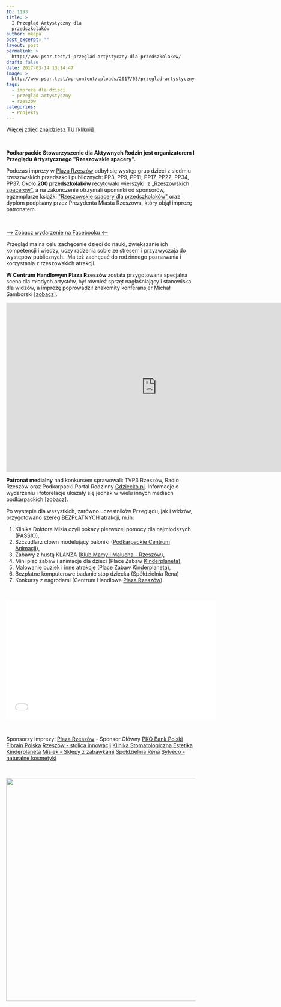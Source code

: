 ```yaml
---
ID: 1193
title: >
  I Przegląd Artystyczny dla
  przedszkolaków
author: mkepa
post_excerpt: ""
layout: post
permalink: >
  http://www.psar.test/i-przeglad-artystyczny-dla-przedszkolakow/
draft: false
date: 2017-03-14 13:14:47
image: >
  http://www.psar.test/wp-content/uploads/2017/03/przeglad-artystyczny-rzeszowskie-spacery-2017-40.jpg
tags:
  - impreza dla dzieci
  - przegląd artystyczny
  - rzeszów
categories:
  - Projekty
---
```

Więcej zdjęć <span style="text-decoration: underline;"><a href="http://gdziecko.pl/i-przeglad-artystyczny-rzeszowskie-spacery-fotorelacja/">znajdziesz TU [kliknij]</a></span>

&nbsp;

<strong>Podkarpackie Stowarzyszenie dla Aktywnych Rodzin jest organizatorem I Przeglądu Artystycznego "Rzeszowskie spacery".</strong>

Podczas imprezy w <a href="http://dev-psar.pantheonsite.io/sponsor-glowny-gry-plaza-rzeszow/">Plaza Rzeszów</a> odbył się występ grup dzieci z siedmiu rzeszowskich przedszkoli publicznych: PP3, PP9, PP11, PP17, PP22, PP34, PP37. Około <strong>200 przedszkolaków </strong>recytowało wierszyki  z <a href="http://dev-psar.pantheonsite.io/rzeszowskie-spacery-dla-przedszkolakow-przewodnik/">„Rzeszowskich spacerów”</a>, a na zakończenie otrzymali upominki od sponsorów, egzemplarze książki <a href="http://dev-psar.pantheonsite.io/rzeszowskie-spacery-dla-przedszkolakow-przewodnik/">"Rzeszowskie spacery dla przedszkolaków"</a> oraz dyplom podpisany przez Prezydenta Miasta Rzeszowa, który objął imprezę patronatem.

&nbsp;

<a href="https://www.facebook.com/events/896027887205439/">—&gt; Zobacz wydarzenie na Facebooku &lt;—</a>

Przegląd ma na celu zachęcenie dzieci do nauki, zwiększanie ich kompetencji i wiedzy, uczy radzenia sobie ze stresem i przyzwyczaja do występów publicznych.  Ma też zachęcać do rodzinnego poznawania i korzystania z rzeszowskich atrakcji.

<strong>W Centrum Handlowym Plaza Rzeszów </strong>została przygotowana specjalna scena dla młodych artystów, był również sprzęt nagłaśniający i stanowiska dla widzów, a imprezę poprowadził znakomity konferansjer Michał Samborski <a href="https://youtu.be/2vt25V7F1S8">[zobacz]</a>.

<iframe src="https://www.youtube.com/embed/2NovNJGwCfI" width="800" height="450" frameborder="0" allowfullscreen="allowfullscreen"></iframe>

<strong>Patronat medialny</strong> nad konkursem sprawowali: TVP3 Rzeszów, Radio Rzeszów oraz Podkarpacki Portal Rodzinny <a href="http://gdziecko.pl/">Gdziecko.pl</a>. Informacje o wydarzeniu i fotorelacje ukazały się jednak w wielu innych mediach podkarpackich [zobacz].

Po występie dla wszystkich, zarówno uczestników Przeglądu, jak i widzów, przygotowano szereg BEZPŁATNYCH atrakcji, m.in:

1. Klinika Doktora Misia czyli pokazy pierwszej pomocy dla najmłodszych (<a href="https://www.facebook.com/passiorzeszow/" data-hovercard="/ajax/hovercard/page.php?id=1553545508259056&amp;extragetparams=%7B%22directed_target_id%22%3A896027887205439%7D" data-hovercard-prefer-more-content-show="1">PASSIO</a>),
2. Szczudlarz clown modelujący baloniki (<a href="https://www.facebook.com/pca.rzeszow/" data-hovercard="/ajax/hovercard/page.php?id=549349781910242&amp;extragetparams=%7B%22directed_target_id%22%3A896027887205439%7D" data-hovercard-prefer-more-content-show="1">Podkarpackie Centrum Animacji</a>),
3. Zabawy z hustą KLANZA (<a href="https://www.facebook.com/klubmamyimalucharzeszow/" data-hovercard="/ajax/hovercard/page.php?id=1161610367214118&amp;extragetparams=%7B%22directed_target_id%22%3A896027887205439%7D" data-hovercard-prefer-more-content-show="1">Klub Mamy i Malucha - Rzeszów</a>),
4. Mini plac zabaw i animacje dla dzieci (Place Zabaw <a href="https://www.facebook.com/kinderplaneta/" data-hovercard="/ajax/hovercard/page.php?id=446867635344875&amp;extragetparams=%7B%22directed_target_id%22%3A896027887205439%7D" data-hovercard-prefer-more-content-show="1">Kinderplaneta</a>),
5. Malowanie buziek i inne atrakcje (Place Zabaw <a href="https://www.facebook.com/kinderplaneta/" data-hovercard="/ajax/hovercard/page.php?id=446867635344875&amp;extragetparams=%7B%22directed_target_id%22%3A896027887205439%7D" data-hovercard-prefer-more-content-show="1">Kinderplaneta</a>),
6. Bezpłatne komputerowe badanie stóp dziecka (Spółdzielnia Rena)
7. Konkursy z nagrodami (Centrum Handlowe <a href="https://www.facebook.com/PlazaRzeszow/" data-hovercard="/ajax/hovercard/page.php?id=167641913410586&amp;extragetparams=%7B%22directed_target_id%22%3A896027887205439%7D" data-hovercard-prefer-more-content-show="1">Plaza Rzeszów</a>).

&nbsp;

<iframe src="//www.youtube.com/embed/2vt25V7F1S8" width="560" height="315" frameborder="0" allowfullscreen="allowfullscreen"></iframe>

&nbsp;

Sponsorzy imprezy:
<a href="https://www.facebook.com/PlazaRzeszow/" data-hovercard="/ajax/hovercard/page.php?id=167641913410586&amp;extragetparams=%7B%22directed_target_id%22%3A896027887205439%7D" data-hovercard-prefer-more-content-show="1">Plaza Rzeszów</a> - Sponsor Główny
<a href="https://www.facebook.com/PKOBankPolski/" data-hovercard="/ajax/hovercard/page.php?id=157762174246043&amp;extragetparams=%7B%22directed_target_id%22%3A896027887205439%7D" data-hovercard-prefer-more-content-show="1">PKO Bank Polski</a>
<a href="https://www.facebook.com/FIBRAIN/" data-hovercard="/ajax/hovercard/page.php?id=234109163447594&amp;extragetparams=%7B%22directed_target_id%22%3A896027887205439%7D" data-hovercard-prefer-more-content-show="1">Fibrain Polska</a>
<a href="https://www.facebook.com/Rzeszow.stolica.innowacji/" data-hovercard="/ajax/hovercard/page.php?id=259834484040113&amp;extragetparams=%7B%22directed_target_id%22%3A896027887205439%7D" data-hovercard-prefer-more-content-show="1">Rzeszów - stolica innowacji</a>
<a href="https://www.facebook.com/KlinikaEstetika/" data-hovercard="/ajax/hovercard/page.php?id=147707115260687&amp;extragetparams=%7B%22directed_target_id%22%3A896027887205439%7D" data-hovercard-prefer-more-content-show="1">Klinika Stomatologiczna Estetika</a>
<a href="https://www.facebook.com/kinderplaneta/" data-hovercard="/ajax/hovercard/page.php?id=446867635344875&amp;extragetparams=%7B%22directed_target_id%22%3A896027887205439%7D" data-hovercard-prefer-more-content-show="1">Kinderplaneta</a>
<a href="http://misiek.com.pl/">Misiek - Sklepy z zabawkami</a>
<a href="https://www.rena.rzeszow.pl/">Spółdzielnia Rena</a>
<a href="https://www.facebook.com/Sylvecopl/" data-hovercard="/ajax/hovercard/page.php?id=253555487992484&amp;extragetparams=%7B%22directed_target_id%22%3A896027887205439%7D" data-hovercard-prefer-more-content-show="1">Sylveco - naturalne kosmetyki</a>

&nbsp;

<a href="http://www.psar.test/wp-content/uploads/2017/03/przeglad_psar.jpg"><img class="aligncenter size-full wp-image-1220" src="http://www.psar.test/wp-content/uploads/2017/03/przeglad_psar.jpg" alt="" width="1000" height="593" /></a>